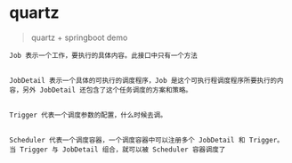 # quartz

> quartz + springboot demo

~~~
Job 表示一个工作，要执行的具体内容。此接口中只有一个方法


JobDetail 表示一个具体的可执行的调度程序，Job 是这个可执行程调度程序所要执行的内容，另外 JobDetail 还包含了这个任务调度的方案和策略。


Trigger 代表一个调度参数的配置，什么时候去调。


Scheduler 代表一个调度容器，一个调度容器中可以注册多个 JobDetail 和 Trigger。当 Trigger 与 JobDetail 组合，就可以被 Scheduler 容器调度了

~~~
